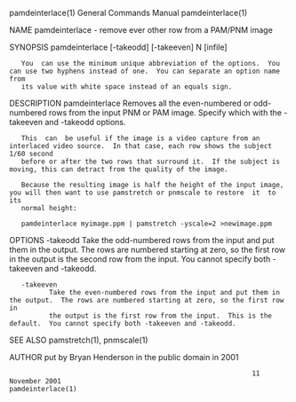 pamdeinterlace(1)                                             General Commands Manual                                            pamdeinterlace(1)

NAME
       pamdeinterlace - remove ever other row from a PAM/PNM image

SYNOPSIS
       pamdeinterlace [-takeodd] [-takeeven] N [infile]

       You  can use the minimum unique abbreviation of the options.  You can use two hyphens instead of one.  You can separate an option name from
       its value with white space instead of an equals sign.

DESCRIPTION
       pamdeinterlace Removes all the even-numbered or odd-numbered rows from the input PNM or PAM image.  Specify which with  the  -takeeven  and
       -takeodd options.

       This  can  be useful if the image is a video capture from an interlaced video source.  In that case, each row shows the subject 1/60 second
       before or after the two rows that surround it.  If the subject is moving, this can detract from the quality of the image.

       Because the resulting image is half the height of the input image, you will then want to use pamstretch or pnmscale to restore  it  to  its
       normal height:

       pamdeinterlace myimage.ppm | pamstretch -yscale=2 >newimage.ppm

OPTIONS
       -takeodd
              Take  the  odd-numbered rows from the input and put them in the output.  The rows are numbered starting at zero, so the first row in
              the output is the second row from the input.  You cannot specify both -takeeven and -takeodd.

       -takeeven
              Take the even-numbered rows from the input and put them in the output.  The rows are numbered starting at zero, so the first row  in
              the output is the first row from the input.  This is the default.  You cannot specify both -takeeven and -takeodd.

SEE ALSO
       pamstretch(1), pnmscale(1)

AUTHOR
       put by Bryan Henderson in the public domain in 2001

                                                                 11 November 2001                                                pamdeinterlace(1)
